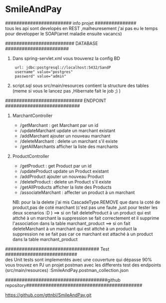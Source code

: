 # SmileAndPay

######################## info projet ###############  <br/> tous les api sont developés en REST ,malheuresement j'ai pas eu le temps pour developper le SOAP(arret maladie ensuite vacancs)



######################### DATABASE ####################### <br/>
1) Dans spring-servlet.xml vous trouverez la config BD 
		
		url: jdbc:postgresql://localhost:5432/SandP
		username" value="postgres" 
		password" value="admin" 
2) script.sql sous src/main/resources contient la structure des tables (meme si vous le lancez pas ,Hibernate fait le job ;) )

############################ ENDPOINT ########################### <br/>

1) MarchantController

   - /getMarchant : get Marchant par un id
   - /updateMarchant update un marchant existant
   - /addMarchant ajouter un nouveau marchant
   - /deleteMarchant : delete un marchant s'il existe
   - /getAllMarchants afficher la liste des marchants
   
2) ProductController

    - /getProduct : get Product par un id
    - /updateProduct update un Product existant
    - /addProduct ajouter un nouveau Product
    - /deleteProduct : delete un Product s'il existe
    - /getAllProducts afficher la liste des Products
    - /associateMarchant : affecter un product à un marchant
	
	NB: pour la la delete j'ai mis  CascadeType.REMOVE que dans la coté de product,pas de coté marchant (c'est pas une faute ,just pour tester les deux scenarios :D ) 
	  ==> si on fait deleteProduct à un product qui est attché à un marchant la suppression se fait correctement et il supprime l'association dans la table marchant_product
	  ==> si on fait deleteMarchant à un marchant qui est attché à un product la suppression ne se fait pas car ce marchant est attaché à un product dans la table marchant_product


################################## Test ########################## <br/>
des Unit tests sont implementés avec une couverture qui dépasse 90%
vous trouvez en PJ un projet postman avec les differents test des endpoints (src/main/resources) :SmileAndPay.postman_collection.json


#####################################github repository########################################## <br/>

https://github.com/gttnbl/SmileAndPay.git
